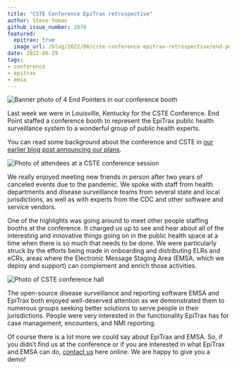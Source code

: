 ```yaml
---
title: "CSTE Conference EpiTrax retrospective"
author: Steve Yoman
github_issue_number: 1879
featured:
  epitrax: true
  image_url: /blog/2022/06/cste-conference-epitrax-retrospective/end-pointers-booth-cste.webp
date: 2022-06-29
tags:
- conference
- epitrax
- emsa
---
```


![Banner photo of 4 End Pointers in our conference booth](/blog/2022/06/cste-conference-epitrax-retrospective/end-pointers-booth-cste.webp)

Last week we were in Louisville, Kentucky for the CSTE Conference. End Point staffed a conference booth to represent the EpiTrax public health surveillance system to a wonderful group of public health experts.

You can read some background about the conference and CSTE in [our earlier blog post announcing our plans](/blog/2022/06/booth-at-cste-conference/).

![Photo of attendees at a CSTE conference session](/blog/2022/06/cste-conference-epitrax-retrospective/attendees.webp)

We really enjoyed meeting new friends in person after two years of canceled events due to the pandemic. We spoke with staff from health departments and disease surveillance teams from several state and local jurisdictions, as well as with experts from the CDC and other software and service vendors.

One of the highlights was going around to meet other people staffing booths at the conference. It charged us up to see and hear about all of the interesting and innovative things going on in the public health space at a time when there is so much that needs to be done. We were particularly struck by the efforts being made in onboarding and distributing ELRs and eCRs, areas where the Electronic Message Staging Area (EMSA, which we deploy and support) can complement and enrich those activities.

![Photo of CSTE conference hall](/blog/2022/06/cste-conference-epitrax-retrospective/conference-hall.webp)

The open-source disease surveillance and reporting software EMSA and EpiTrax both enjoyed well-deserved attention as we demonstrated them to numerous groups seeking better solutions to serve people in their jurisdictions. People were very interested in the functionality EpiTrax has for case management, encounters, and NMI reporting.

Of course there is a lot more we could say about EpiTrax and EMSA. So, if you didn’t find us at the conference or if you are interested in what EpiTrax and EMSA can do, [contact us](/contact/) here online. We are happy to give you a demo!
